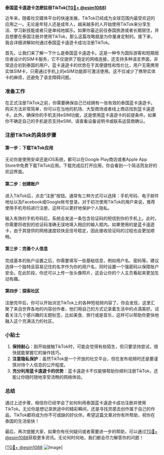 **泰国蓝卡遠遊卡怎麽註冊TikTok[[TG💪+ @esim1088](https://t.me/s/esim1088)]**

近年来，随着社交媒体平台的快速发展，TikTok已经成为全球范围内最受欢迎的应用之一。无论是年轻人还是成年人，越来越多的人开始使用TikTok来分享生活、学习新技能或者只是单纯地娱乐。如果你最近前往泰国旅游或者长期居住，并且想要在泰国注册并使用TikTok，那么这篇攻略就是为你量身定制的。接下来，我会详细讲解如何通过泰国蓝卡遠遊卡成功注册TikTok。

首先，让我们来了解一下什么是泰国蓝卡遠遊卡。这是一种专为国际游客和短期居住者设计的SIM卡服务，它不仅提供了稳定的网络连接，还支持多种语言界面，非常适合初到泰国的用户。蓝卡遠遊卡的优势在于其便捷性和性价比，用户无需携带实体SIM卡，只需通过手机上的eSIM功能即可激活使用。这不仅减少了携带实体卡的麻烦，还避免了语言障碍问题。

### 准备工作

在正式注册TikTok之前，你需要确保自己已经拥有一张有效的泰国蓝卡遠遊卡。购买方法非常简单，你可以在当地的机场、大型商场或者线上商店找到蓝卡遠遊卡。此外，确保你的手机支持eSIM功能，这是使用蓝卡遠遊卡的前提条件。如果你不确定自己的手机是否支持eSIM，请查看设备说明书或联系运营商确认。

### 注册TikTok的具体步骤

#### 第一步：下载TikTok应用
无论你是使用安卓还是iOS系统，都可以在Google Play商店或者Apple App Store中免费下载TikTok应用。下载完成后打开应用，你会看到一个简洁而友好的欢迎界面。

#### 第二步：创建账户
进入TikTok后，点击“注册”按钮。通常有三种方式可以选择：手机号码、电子邮件地址以及Facebook或Google账号登录。对于初次使用TikTok的用户来说，推荐使用手机号码进行注册，这样可以更好地保护个人隐私。

输入有效的手机号码后，系统会发送一条包含验证码的短信到你的手机上。此时，你需要将收到的验证码准确无误地填入相应的输入框内。如果使用的是蓝卡遠遊卡，由于其提供的网络速度较快且信号稳定，因此接收验证码的过程也会更加顺畅。

#### 第三步：完善个人信息
完成基本的账户设置之后，你需要填写一些基础信息，例如用户名、密码等。建议选择一个独特且容易记住的名字作为你的用户名，同时设置一个强密码以保障账户安全。在此阶段，你还可以上传一张头像照片，这会让你的个人主页看起来更加生动有趣。

#### 第四步：探索社区
注册完毕后，你可以开始浏览TikTok上的各种短视频内容了。你会发现，这里汇聚了来自世界各地的内容创作者，他们用自己的方式记录着生活中的点滴美好。试着关注几个感兴趣的主题标签，比如美食、旅行或是音乐，这样可以帮助你更快地融入这个充满活力的社区。

### 小贴士

1. **保持耐心**：刚开始接触TikTok时，可能会觉得有些陌生，但只要坚持尝试，很快就能掌握它的操作技巧。
2. **注意隐私保护**：虽然TikTok是一个开放的社交平台，但在发布视频时还是要谨慎对待个人信息的公开程度。
3. **充分利用蓝卡遠遊卡的优势**：蓝卡遠遊卡不仅能够帮助你顺利注册TikTok，还能让你随时随地享受流畅的网络体验。

### 总结

通过上述步骤，相信你已经学会了如何利用泰国蓝卡遠遊卡成功注册并使用TikTok。无论你是想记录旅途中的精彩瞬间，还是寻找灵感去创作属于自己的作品，TikTok都将成为你不可或缺的好伙伴。希望这篇文章对你有所帮助，祝你在泰国的生活愉快！

最后，再次提醒大家，如果你有任何疑问或者需要进一步的帮助，可以通过[TG💪+ @esim1088](https://t.me/s/esim1088)获取更多资讯。无论何时何地，我们都会尽力解答你的问题！

[[TG💪+ @esim1088](https://t.me/s/esim1088) ![Image](https://i.postimg.cc/4NQfJmqS/Snipaste-2025-05-13-00-14-12.png)]